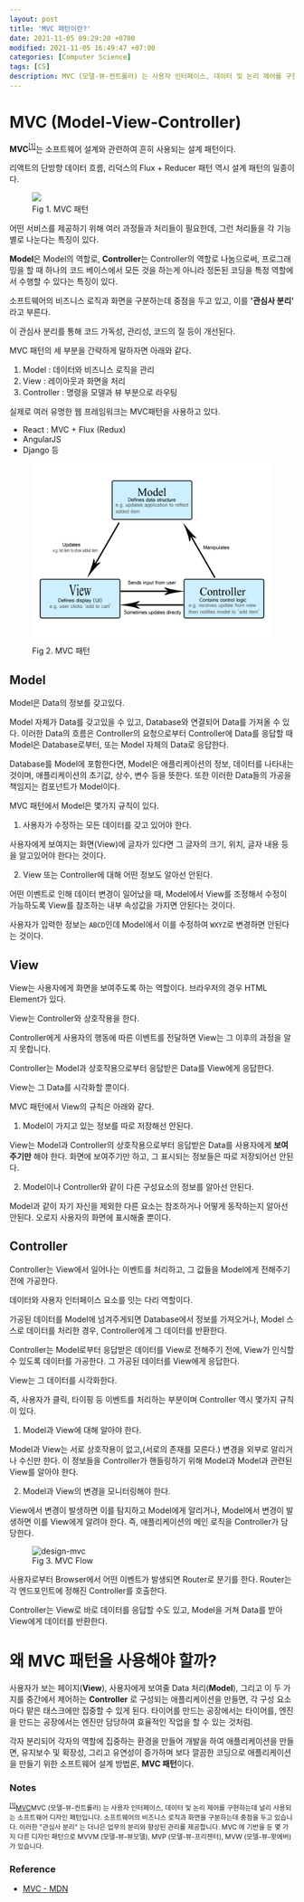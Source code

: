 ```yaml
---
layout: post
title: 'MVC 패턴이란?'
date: 2021-11-05 09:29:20 +0700
modified: 2021-11-05 16:49:47 +07:00
categories: [Computer Science]
tags: [CS]
description: MVC (모델-뷰-컨트롤러) 는 사용자 인터페이스, 데이터 및 논리 제어를 구현하는데 널리 사용되는 소프트웨어 디자인 패턴입니다. 소프트웨어의 비즈니스 로직과 화면을 구분하는데 중점을 두고 있습니다. 이러한 "관심사 분리" 는 더나은 업무의 분리와 향상된 관리를 제공합니다. MVC 에 기반을 둔 몇 가지 다른 디자인 패턴으로 MVVM (모델-뷰-뷰모델), MVP (모델-뷰-프리젠터), MVW (모델-뷰-왓에버) 가 있습니다.
---
```


# MVC (Model-View-Controller)

**MVC**<sup id="user">[[1]](#user-ref)</sup>는 소프트웨어 설계와 관련하여 흔히 사용되는 설계 패턴이다.

리액트의 단방향 데이터 흐름, 리덕스의 Flux + Reducer 패턴 역시 설계 패턴의 일종이다.

<figure>
<img src="https://images.velog.io/images/shitaikoto/post/ffbe7968-bf95-40a9-8d75-a16503533cf5/img2.png">
<figcaption>Fig 1. MVC 패턴</figcaption>
</figure>

어떤 서비스를 제공하기 위해 여러 과정들과 처리들이 필요한데, 그런 처리들을 각 기능별로 나눈다는 특징이 있다.

**Model**은 Model의 역할로, **Controller**는 Controller의 역할로 나눔으로써, 프로그래밍을 할 때 하나의 코드 베이스에서 모든 것을 하는게 아니라 정돈된 코딩을 특정 역할에서 수행할 수 있다는 특징이 있다.

소프트웨어의 비즈니스 로직과 화면을 구분하는데 중점을 두고 있고, 이를 **'관심사 분리'** 라고 부른다.

이 관심사 분리를 통해 코드 가독성, 관리성, 코드의 질 등이 개선된다.

MVC 패턴의 세 부분을 간략하게 말하자면 아래와 같다.

1. Model : 데이터와 비즈니스 로직을 관리
2. View : 레이아웃과 화면을 처리
3. Controller : 명령을 모델과 뷰 부분으로 라우팅

실제로 여러 유명한 웹 프레임워크는 MVC패턴을 사용하고 있다.

- React : MVC + Flux (Redux)
- AngularJS
- Django 등

<figure>
<img src="./../../images/design-mvc1.png" alt="design-mvc">
<figcaption>Fig 2. MVC 패턴</figcaption>
</figure>

## Model

Model은 Data의 정보를 갖고있다.

Model 자체가 Data를 갖고있을 수 있고, Database와 연결되어 Data를 가져올 수 있다. 이러한 Data의 흐름은 Controller의 요청으로부터 Controller에 Data를 응답할 때 Model은 Database로부터, 또는 Model 자체의 Data로 응답한다.

Database를 Model에 포함한다면, Model은 애플리케이션의 정보, 데이터를 나타내는 것이며, 애플리케이션의 초기값, 상수, 변수 등을 뜻한다. 또한 이러한 Data들의 가공을 책임지는 컴포넌트가 Model이다.

MVC 패턴에서 Model은 몇가지 규칙이 있다.

1. 사용자가 수정하는 모든 데이터를 갖고 있어야 한다.

사용자에게 보여지는 화면(View)에 글자가 있다면 그 글자의 크기, 위치, 글자 내용 등을 알고있어야 한다는 것이다.

2. View 또는 Controller에 대해 어떤 정보도 알아선 안된다.

어떤 이벤트로 인해 데이터 변경이 일어났을 때, Model에서 View를 조정해서 수정이 가능하도록 View를 참조하는 내부 속성값을 가지면 안된다는 것이다.

사용자가 입력한 정보는 `ABCD`인데 Model에서 이를 수정하여 `WXYZ`로 변경하면 안된다는 것이다.

## View

View는 사용자에게 화면을 보여주도록 하는 역할이다.
브라우저의 경우 HTML Element가 있다.

View는 Controller와 상호작용을 한다.

Controller에게 사용자의 행동에 따른 이벤트를 전달하면 View는 그 이후의 과정을 알지 못합니다.

Controller는 Model과 상호작용으로부터 응답받은 Data를 View에게 응답한다.

View는 그 Data를 시각화할 뿐이다.

MVC 패턴에서 View의 규칙은 아래와 같다.

1. Model이 가지고 있는 정보를 따로 저장해선 안된다.

View는 Model과 Controller의 상호작용으로부터 응답받은 Data를 사용자에게 **보여주기만** 해야 한다.
화면에 보여주기만 하고, 그 표시되는 정보들은 따로 저장되어선 안된다.

2. Model이나 Controller와 같이 다른 구성요소의 정보를 알아선 안된다.

Model과 같이 자기 자신을 제외한 다른 요소는 참조하거나 어떻게 동작하는지 알아선 안된다. 오로지 사용자의 화면에 표시해줄 뿐이다.

## Controller

Controller는 View에서 일어나는 이벤트를 처리하고, 그 값들을 Model에게 전해주기 전에 가공한다.

데이터와 사용자 인터페이스 요소를 잇는 다리 역할이다.

가공된 데이터를 Model에 넘겨주게되면 Database에서 정보를 가져오거나, Model 스스로 데이터를 처리한 경우, Controller에게 그 데이터를 반환한다.

Controller는 Model로부터 응답받은 데이터를 View로 전해주기 전에, View가 인식할 수 있도록 데이터를 가공한다. 그 가공된 데이터를 View에게 응답한다.

View는 그 데이터를 시각화한다.

즉, 사용자가 클릭, 타이핑 등 이벤트를 처리하는 부분이며 Controller 역시 몇가지 규칙이 있다.

1. Model과 View에 대해 알아야 한다.

Model과 View는 서로 상호작용이 없고,(서로의 존재를 모른다.) 변경을 외부로 알리거나 수신만 한다. 이 정보들을 Controller가 핸들링하기 위해 Model과 Model과 관련된 View를 알아야 한다.

2. Model과 View의 변경을 모니터링해야 한다.

View에서 변경이 발생하면 이를 탐지하고 Model에게 알리거나, Model에서 변경이 발생하면 이를 View에게 알려야 한다. 즉, 애플리케이션의 메인 로직을 Controller가 담당한다.

<figure>
<img src="https://images.velog.io/images/shitaikoto/post/e7193ee0-f6e5-49d0-a5e5-6fd5aed03b7e/img3.png" alt="design-mvc">
<figcaption>Fig 3. MVC Flow</figcaption>
</figure>

사용자로부터 Browser에서 어떤 이벤트가 발생되면 Router로 분기를 한다. Router는 각 엔드포인트에 정해진 Controller를 호출한다.

Controller는 View로 바로 데이터를 응답할 수도 있고, Model을 거쳐 Data를 받아 View에게 데이터를 반환한다.

# 왜 MVC 패턴을 사용해야 할까?

사용자가 보는 페이지(**View**), 사용자에게 보여줄 Data 처리(**Model**), 그리고 이 두 가지를 중간에서 제어하는 **Controller** 로 구성되는 애플리케이션을 만들면, 각 구성 요소마다 맡은 태스크에만 집중할 수 있게 된다. 타이어를 만드는 공장에서는 타이어를, 엔진을 만드는 공장에서는 엔진만 담당하여 효율적인 작업을 할 수 있는 것처럼.

각자 분리되어 각자의 역할에 집중하는 환경을 만들어 개발을 하여 애플리케이션을 만들면, 유지보수 및 확장성, 그리고 유연성이 증가하며 보다 깔끔한 코딩으로 애플리케이션을 만들기 위한 소프트웨어 설계 방법론, **MVC 패턴**이다.

### Notes

<small id="user-ref"><sup>[[1]](#user)</sup><a href="https://developer.mozilla.org/ko/docs/Glossary/MVC" target="_blank" rel="noopener">MVC</a>MVC (모델-뷰-컨트롤러) 는 사용자 인터페이스, 데이터 및 논리 제어를 구현하는데 널리 사용되는 소프트웨어 디자인 패턴입니다. 소프트웨어의 비즈니스 로직과 화면을 구분하는데 중점을 두고 있습니다. 이러한 "관심사 분리" 는 더나은 업무의 분리와 향상된 관리를 제공합니다. MVC 에 기반을 둔 몇 가지 다른 디자인 패턴으로 MVVM (모델-뷰-뷰모델), MVP (모델-뷰-프리젠터), MVW (모델-뷰-왓에버) 가 있습니다.</small>

### Reference

- <a href="https://developer.mozilla.org/ko/docs/Glossary/MVC" target="_blank" rel="noopener">MVC - MDN</a>
